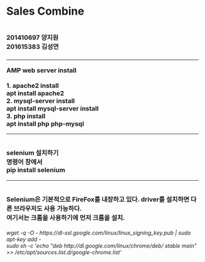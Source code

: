 ﻿<!DOCTYPE html>

<head>
</head>

<body>
<h1>Sales Combine<h1>
<h3>201410697 양지원<br>201615383 김성연<h3><hr>
<p> AMP web server install <br><br>
	1. apache2 install <br>
	    apt install apache2 <br>
	2. mysql-server install <br>
	    apt install mysql-server install <br>
	3. php install <br>
	    apt install php php-mysql <br><hr><br>
	selenium 설치하기 <br>
	명령어 창에서 <br>
	    pip install selenium<br><hr><br>
	Selenium은 기본적으로 FireFox를 내장하고 있다. driver를 설치하면 다른 브라우저도 사용 가능하다.<br>
	여기서는 크롬을 사용하기에 먼저 크롬을 설치.<br>
	<h6>    wget -q -O - https://dl-ssl.google.com/linux/linux_signing_key.pub | sudo apt-key add -<br>
	    sudo sh -c 'echo "deb http://dl.google.com/linux/chrome/deb/ stable main" >> /etc/apt/sources.list.d/google-chrome.list'<br> </h6>
	</p>	
</body>

</html>